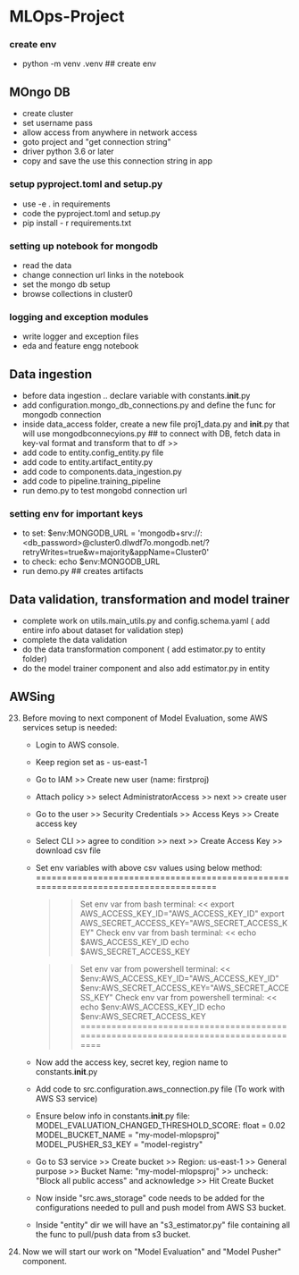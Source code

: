 # MLOps-Project

### create env
- python -m venv .venv  ## create env

## MOngo DB
- create cluster
- set username pass
- allow access from anywhere in network access
- goto project and "get connection string"
- driver python 3.6 or later
- copy and save the use this connection string in app

### setup pyproject.toml and setup.py
- use -e . in requirements
- code the pyproject.toml and setup.py
- pip install - r requirements.txt

### setting up notebook for mongodb
- read the data
- change connection url links in the notebook
- set the mongo db setup
- browse collections in cluster0

### logging and exception modules
- write logger and exception files
- eda and feature engg notebook

## Data ingestion
- before data ingestion .. declare variable with constants.__init__.py
- add configuration.mongo_db_connections.py and define the func for mongodb connection
- inside data_access folder, create a new file proj1_data.py and __init__.py that will use mongodbconnecyions.py    ## to connect with DB, fetch data in key-val format and transform that to df >>
- add code to entity.config_entity.py file 
- add code to entity.artifact_entity.py
- add code to components.data_ingestion.py 
- add code to pipeline.training_pipeline
- run demo.py to test mongobd connection url
### setting env for important keys
- to set: $env:MONGODB_URL = 'mongodb+srv://<username>:<db_password>@cluster0.dlwdf7o.mongodb.net/?retryWrites=true&w=majority&appName=Cluster0'
- to check: echo $env:MONGODB_URL
- run demo.py ## creates artifacts

## Data validation, transformation and model trainer

- complete work on utils.main_utils.py and config.schema.yaml ( add entire info about dataset for validation step)
- complete the data validation 
- do the data transformation component ( add estimator.py  to entity folder)
- do the model trainer component and also add estimator.py in entity

## AWSing

23. Before moving to next component of Model Evaluation, some AWS services setup is needed:
      * Login to AWS console.
      * Keep region set as - us-east-1
      * Go to IAM >> Create new user (name: firstproj)
      * Attach policy >> select AdministratorAccess >> next >> create user
      * Go to the user >> Security Credentials >> Access Keys >> Create access key
      * Select CLI >> agree to condition >> next >> Create Access Key >> download csv file
      * Set env variables with above csv values using below method:
      ====================================================================================
         >> Set env var from bash terminal: <<
         export AWS_ACCESS_KEY_ID="AWS_ACCESS_KEY_ID"
         export AWS_SECRET_ACCESS_KEY="AWS_SECRET_ACCESS_KEY"
         >> Check env var from bash terminal: <<
         echo $AWS_ACCESS_KEY_ID
         echo $AWS_SECRET_ACCESS_KEY

         >> Set env var from powershell terminal: <<
         $env:AWS_ACCESS_KEY_ID="AWS_ACCESS_KEY_ID"
         $env:AWS_SECRET_ACCESS_KEY="AWS_SECRET_ACCESS_KEY"
         >> Check env var from powershell terminal: <<
         echo $env:AWS_ACCESS_KEY_ID
         echo $env:AWS_SECRET_ACCESS_KEY
      ====================================================================================
      * Now add the access key, secret key, region name to constants.__init__.py
      * Add code to src.configuration.aws_connection.py file (To work with AWS S3 service)
      * Ensure below info in constants.__init__.py file:
            MODEL_EVALUATION_CHANGED_THRESHOLD_SCORE: float = 0.02
            MODEL_BUCKET_NAME = "my-model-mlopsproj"
            MODEL_PUSHER_S3_KEY = "model-registry"
      * Go to S3 service >> Create bucket >> Region: us-east-1 >> General purpose >>
        Bucket Name: "my-model-mlopsproj" >> uncheck: "Block all public access" and acknowledge >>
        Hit Create Bucket
      * Now inside "src.aws_storage" code needs to be added for the configurations needed to pull 
        and push model from AWS S3 bucket. 
      * Inside "entity" dir we will have an "s3_estimator.py" file containing all the func to pull/push
        data from s3 bucket.

24. Now we will start our work on "Model Evaluation" and "Model Pusher" component.


